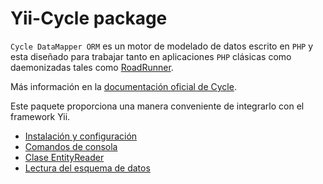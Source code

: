 # Yii-Cycle package

`Cycle DataMapper ORM` es un motor de modelado de datos escrito en `PHP` y esta diseñado para trabajar tanto en aplicaciones `PHP` clásicas como daemonizadas tales como [RoadRunner](https://github.com/spiral/roadrunner).

Más información en la [documentación oficial de Cycle](https://github.com/cycle/docs).

Este paquete proporciona una manera conveniente de integrarlo con el framework Yii.

- [Instalación y configuración](installation.md)
- [Comandos de consola](console-commands.md)
- [Clase EntityReader](entity-reader.md)
- [Lectura del esquema de datos](reading-schema.md)
